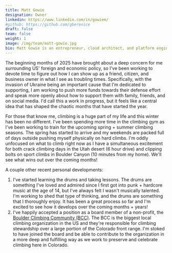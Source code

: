 ```yaml
---
title: Matt Gowie
designation: Owner
linkedin: https://www.linkedin.com/in/gowiem/
#github: https://github.com/gberenice
draft: false
team: false
weight: 1
image: /img/team/matt-gowie.jpg
bio: Matt Gowie is an entrepreneur, cloud architect, and platform engineer based in Boulder, Colorado. He’s the CEO + CTO of Masterpoint and has over a dozen years of experience in software, the tech startup ecosystem, and cloud infrastructure. With a passion for all things Terraform and OpenTofu, he is an active member of the community, serving as an AWS Community Builder and core maintainer of one of the largest open source Terraform Module libraries. When he's not working, you can find Matt rock climbing around the American west, training for an ultramarathon, or traveling to some remote part of the globe.
---
```


The beginning months of 2025 have brought about a deep concern for me surrounding US' foreign and economic policy, so I've been working to devote time to figure out how I can show up as a friend, citizen, and business owner in what I see as troubling times. Specifically, with the invasion of Ukraine being an important cause that I'm dedicated to supporting, I am working to push more funds towards their defense effort and speak more openly about how to support them with family, friends, and on social media. I'd call this a work in progress, but it feels like a central idea that has shaped the chaotic months that have started the year.

For those that know me, climbing is a huge part of my life and this winter has been no different. I've been spending more time in the climbing gym as I've been working to train for the upcoming spring + summer climbing seasons. The spring has started to arrive and my weekends are packed full of days outside pushing myself physically on hard climbs. I'm oddly unfocused on what to climb right now as I have a simultaneous excitement for both crack climbing days in the Utah desert (6 hour drive) and clipping bolts on sport climbs in Boulder Canyon (10 minutes from my home). We'll see what wins out over the coming months!

A couple other recent personal developments:

1. I've started learning the drums and taking lessons. The drums are something I've loved and admired since I first got into punk + hardcore music at the age of 14, but I've always felt I wasn't musically talented. I'm working to shed that type of thinking, and the drums are something that I thoroughly enjoy. It has been a great process so far and I'm excited to see how it develops over the coming months + years!
2. I've happily accepted a position as a board member of a non-profit, the [Boulder Climbing Community (BCC)](https://www.boulderclimbers.org/). The BCC is the biggest local climbing organization in the US and they're responsible for climbing stewardship over a large portion of the Colorado front range. I'm stoked to have joined the board and be able to contribute to the organization in a more deep and fulfilling way as we work to preserve and celebrate climbing here in Colorado.
